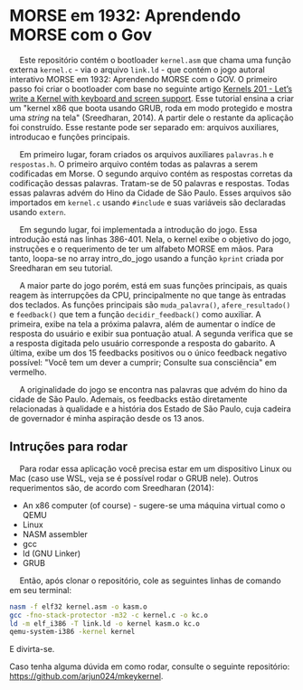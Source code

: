 # MORSE em 1932: Aprendendo MORSE com o Gov

&emsp; Este repositório contém o bootloader `kernel.asm` que chama uma função externa `kernel.c` - via o arquivo `link.ld` - que contém o jogo autoral interativo MORSE em 1932: Aprendendo MORSE com o GOV. O primeiro passo foi criar o bootloader com base no seguinte artigo [Kernels 201 - Let’s write a Kernel with keyboard and screen support](https://arjunsreedharan.org/post/99370248137/kernels-201-lets-write-a-kernel-with-keyboard). Esse tutorial ensina a criar um "kernel x86 que boota usando GRUB, roda em modo protegido e mostra uma _string_ na tela" (Sreedharan, 2014). A partir dele o restante da aplicação foi construído. Esse restante pode ser separado em: arquivos auxiliares, introducao e funções principais.  

&emsp; Em primeiro lugar, foram criados os arquivos auxiliares `palavras.h` e `respostas.h`. O primeiro arquivo contém todas as palavras a serem codificadas em Morse. O segundo arquivo contém as respostas corretas da codificação dessas palavras. Tratam-se de 50 palavras e respostas. Todas essas palavras advém do Hino da Cidade de São Paulo. Esses arquivos são importados em `kernel.c` usando `#include` e suas variáveis são declaradas usando `extern`.

&emsp; Em segundo lugar, foi implementada a introdução do jogo. Essa introdução está nas linhas 386-401. Nela, o kernel exibe o objetivo do jogo, instruções e o requerimento de ter um alfabeto MORSE em mãos. Para tanto, loopa-se no array intro_do_jogo usando a função `kprint` criada por Sreedharan em seu tutorial.

&emsp; A maior parte do jogo porém, está em suas funções principais, as quais reagem às interrupções da CPU, principalmente no que tange às entradas dos teclados. As funções principais são `muda_palavra()`, `afere_resultado()` e `feedback()` que tem a função `decidir_feedback()` como auxiliar. A primeira, exibe na tela a próxima palavra, além de aumentar o indíce de resposta do usuário e exibir sua pontuação atual. A segunda verifica que se a resposta digitada pelo usuário corresponde a resposta do gabarito. A última, exibe um dos 15 feedbacks positivos ou o único feedback negativo possível: "Você tem um dever a cumprir; Consulte sua consciência" em vermelho.

&emsp; A originalidade do jogo se encontra nas palavras que advém do hino da cidade de São Paulo. Ademais, os feedbacks estão diretamente relacionadas à qualidade e a história dos Estado de São Paulo, cuja cadeira de governador é minha aspiração desde os 13 anos.

## Intruções para rodar

&emsp; Para rodar essa aplicação você precisa estar em um dispositivo Linux ou Mac (caso use WSL, veja se é possível rodar o GRUB nele). Outros requerimentos são, de acordo com Sreedharan (2014):
* An x86 computer (of course) - sugere-se uma máquina virtual como o QEMU
* Linux
* NASM assembler
* gcc
* ld (GNU Linker)
* GRUB

&emsp; Então, após clonar o repositório, cole as seguintes linhas de comando em seu terminal:

```bash
nasm -f elf32 kernel.asm -o kasm.o
gcc -fno-stack-protector -m32 -c kernel.c -o kc.o
ld -m elf_i386 -T link.ld -o kernel kasm.o kc.o
qemu-system-i386 -kernel kernel
```

E divirta-se.

Caso tenha alguma dúvida em como rodar, consulte o seguinte repositório: https://github.com/arjun024/mkeykernel.


